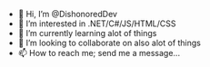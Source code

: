 - 👋 Hi, I’m @DishonoredDev
- 👀 I’m interested in .NET/C#/JS/HTML/CSS
- 🌱 I’m currently learning alot of things
- 💞️ I’m looking to collaborate on also alot of things
- 📫 How to reach me; send me a message...

<!---
DishonoredDev/DishonoredDev is a ✨ special ✨ repository because its `README.md` (this file) appears on your GitHub profile.
You can click the Preview link to take a look at your changes.
--->
